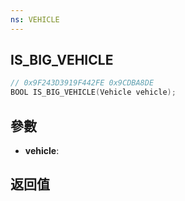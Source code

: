 ```yaml
---
ns: VEHICLE
---
```

## IS_BIG_VEHICLE

```c
// 0x9F243D3919F442FE 0x9CDBA8DE
BOOL IS_BIG_VEHICLE(Vehicle vehicle);
```


## 參數
* **vehicle**: 

## 返回值
